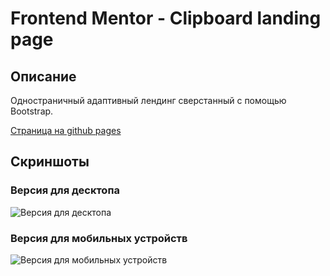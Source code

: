 # Frontend Mentor - Clipboard landing page

## Описание

Одностраничный адаптивный лендинг сверстанный с помощью Bootstrap. 

[Страница на github pages](https://trnvmkhl.github.io/clipboard-landing-page-master/)

## Скриншоты

### Версия для десктопа
![Версия для десктопа](https://user-images.githubusercontent.com/40204735/132643307-47ca2c59-1930-446c-a4ba-b21dc771bcea.png)

### Версия для мобильных устройств
![Версия для мобильных устройств](https://user-images.githubusercontent.com/40204735/132643446-851fcb80-d2ce-42c6-99f3-09bc512affc4.png)



